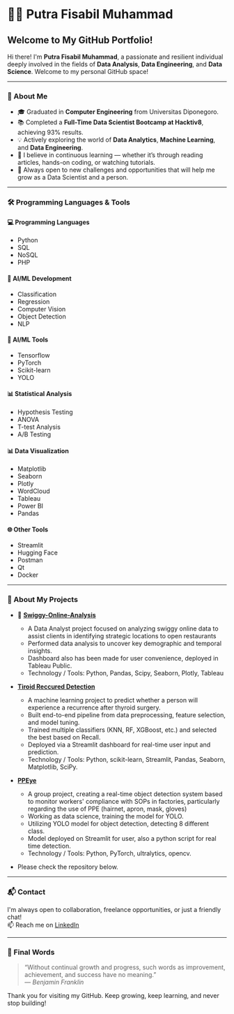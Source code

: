 # 👨‍💻 Putra Fisabil Muhammad  
## Welcome to My GitHub Portfolio!

Hi there! I'm **Putra Fisabil Muhammad**, a passionate and resilient individual deeply involved in the fields of **Data Analysis**, **Data Engineering**, and **Data Science**. Welcome to my personal GitHub space!

---

### 🚀 About Me

- 🎓 Graduated in **Computer Engineering** from Universitas Diponegoro.  
- 📚 Completed a **Full-Time Data Scientist Bootcamp at Hacktiv8**, achieving 93% results.  
- 💡 Actively exploring the world of **Data Analytics**, **Machine Learning**, and **Data Engineering**.  
- 🧠 I believe in continuous learning — whether it’s through reading articles, hands-on coding, or watching tutorials.  
- 🌱 Always open to new challenges and opportunities that will help me grow as a Data Scientist and a person.

---

### 🛠️ Programming Languages & Tools

#### 💻 Programming Languages
- Python  
- SQL 
- NoSQL 
- PHP 

#### 🧰 AI/ML Development
- Classification  
- Regression 
- Computer Vision
- Object Detection
- NLP  

#### 🤖 AI/ML Tools
- Tensorflow  
- PyTorch  
- Scikit-learn  
- YOLO

#### 📊 Statistical Analysis
- Hypothesis Testing
- ANOVA
- T-test Analysis
- A/B Testing

#### 📊 Data Visualization
- Matplotlib  
- Seaborn  
- Plotly  
- WordCloud  
- Tableau  
- Power BI
- Pandas

#### 🌐 Other Tools
- Streamlit
- Hugging Face  
- Postman
- Qt
- Docker

---

### 📁 About My Projects

- 🔬 **[Swiggy-Online-Analysis](https://public.tableau.com/app/profile/putra.fisabil.muhammad/viz/P0M1_Putra_Fisabil_Muhammad/StatistikAnalis)**  
    - A Data Analyst project focused on analyzing swiggy online data to assist clients in identifying strategic locations to open restaurants
    - Performed data analysis to uncover key demographic and temporal insights. 
    - Dashboard also has been made for user convenience, deployed in Tableau Public.
    - Technology / Tools: Python, Pandas, Scipy, Seaborn, Plotly, Tableau

- **[Tiroid Reccured Detection](https://reccured-pasien-test.streamlit.app/)**
    - A machine learning project to predict whether a person will experience a recurrence after thyroid surgery.
    - Built end-to-end pipeline from data preprocessing, feature selection, and model tuning. 
    - Trained multiple classifiers (KNN, RF, XGBoost, etc.) and selected the best based on Recall.
    - Deployed via a Streamlit dashboard for real-time user input and prediction. 
    - Technology / Tools: Python, scikit-learn, Streamlit, Pandas, Seaborn, Matplotlib, SciPy.

- **[PPEye](https://ppeyeee.streamlit.app/)**
    - A group project, creating a real-time object detection system based to monitor workers' compliance with SOPs in factories, particularly regarding the use of PPE (hairnet, apron, mask, gloves)
    - Working as data science, training the model for YOLO. 
    - Utilizing YOLO model for object detection, detecting 8 different class. 
    - Model deployed on Streamlit for user, also a python script for real time detection.
    - Technology / Tools: Python, PyTorch, ultralytics, opencv. 

- Please check the repository below.
---

### 📬 Contact

I'm always open to collaboration, freelance opportunities, or just a friendly chat!  
📫 Reach me on [LinkedIn](https://www.linkedin.com/in/putra-fisabil-muhammad-a928ba233/?trk=opento_sprofile_pfeditor)

---

### 📖 Final Words

> “Without continual growth and progress, such words as improvement, achievement, and success have no meaning.”  
> — *Benjamin Franklin*

Thank you for visiting my GitHub. Keep growing, keep learning, and never stop building!
